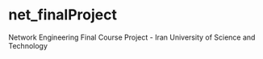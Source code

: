 # net_finalProject
Network Engineering Final Course Project - Iran University of Science and Technology
